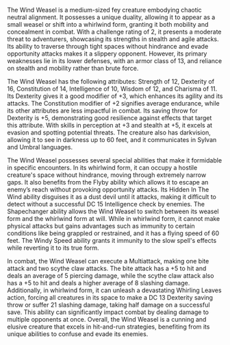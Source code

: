 The Wind Weasel is a medium-sized fey creature embodying chaotic neutral alignment. It possesses a unique duality, allowing it to appear as a small weasel or shift into a whirlwind form, granting it both mobility and concealment in combat. With a challenge rating of 2, it presents a moderate threat to adventurers, showcasing its strengths in stealth and agile attacks. Its ability to traverse through tight spaces without hindrance and evade opportunity attacks makes it a slippery opponent. However, its primary weaknesses lie in its lower defenses, with an armor class of 13, and reliance on stealth and mobility rather than brute force.

The Wind Weasel has the following attributes: Strength of 12, Dexterity of 16, Constitution of 14, Intelligence of 10, Wisdom of 12, and Charisma of 11. Its Dexterity gives it a good modifier of +3, which enhances its agility and its attacks. The Constitution modifier of +2 signifies average endurance, while its other attributes are less impactful in combat. Its saving throw for Dexterity is +5, demonstrating good resilience against effects that target this attribute. With skills in perception at +3 and stealth at +5, it excels at evasion and spotting potential threats. The creature also has darkvision, allowing it to see in darkness up to 60 feet, and it communicates in Sylvan and Umbral languages.

The Wind Weasel possesses several special abilities that make it formidable in specific encounters. In its whirlwind form, it can occupy a hostile creature's space without hindrance, moving through extremely narrow gaps. It also benefits from the Flyby ability which allows it to escape an enemy’s reach without provoking opportunity attacks. Its Hidden In The Wind ability disguises it as a dust devil until it attacks, making it difficult to detect without a successful DC 15 Intelligence check by enemies. The Shapechanger ability allows the Wind Weasel to switch between its weasel form and the whirlwind form at will. While in whirlwind form, it cannot make physical attacks but gains advantages such as immunity to certain conditions like being grappled or restrained, and it has a flying speed of 60 feet. The Windy Speed ability grants it immunity to the slow spell's effects while reverting it to its true form.

In combat, the Wind Weasel can execute a Multiattack, making one bite attack and two scythe claw attacks. The bite attack has a +5 to hit and deals an average of 5 piercing damage, while the scythe claw attack also has a +5 to hit and deals a higher average of 8 slashing damage. Additionally, in whirlwind form, it can unleash a devastating Whirling Leaves action, forcing all creatures in its space to make a DC 13 Dexterity saving throw or suffer 21 slashing damage, taking half damage on a successful save. This ability can significantly impact combat by dealing damage to multiple opponents at once. Overall, the Wind Weasel is a cunning and elusive creature that excels in hit-and-run strategies, benefiting from its unique abilities to confuse and evade its enemies.